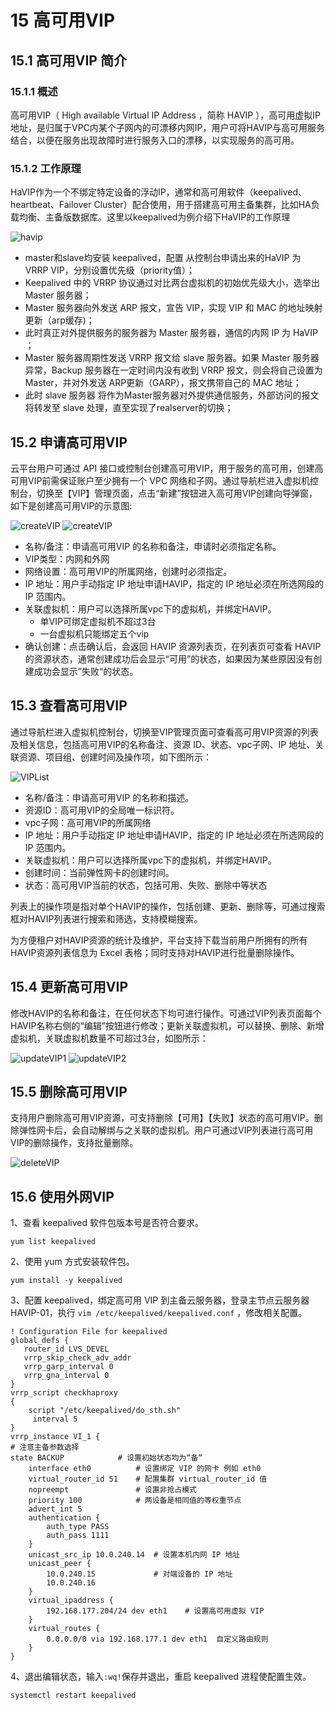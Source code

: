# 15 高可用VIP

##  15.1 高可用VIP 简介

### 15.1.1 概述

高可用VIP（ High available Virtual IP Address ，简称 HAVIP ），高可用虚拟IP地址，是归属于VPC内某个子网内的可漂移内网IP，用户可将HAVIP与高可用服务结合，以便在服务出现故障时进行服务入口的漂移，以实现服务的高可用。

### 15.1.2 工作原理

HaVIP作为一个不绑定特定设备的浮动IP，通常和高可用软件（keepalived、heartbeat、Failover Cluster）配合使用，用于搭建高可用主备集群，比如HA负载均衡、主备版数据库。这里以keepalived为例介绍下HaVIP的工作原理

![havip](../images/userguide/havip.png)

* master和slave均安装 keepalived，配置 从控制台申请出来的HaVIP 为 VRRP VIP，分别设置优先级（priority值）；
* Keepalived 中的 VRRP 协议通过对比两台虚拟机的初始优先级大小，选举出 Master 服务器；
* Master 服务器向外发送 ARP 报文，宣告 VIP，实现 VIP 和 MAC 的地址映射更新（arp缓存)；
* 此时真正对外提供服务的服务器为 Master 服务器，通信的内网 IP 为 HaVIP ；
* Master 服务器周期性发送 VRRP 报文给 slave 服务器。如果 Master 服务器异常，Backup 服务器在一定时间内没有收到 VRRP 报文，则会将自己设置为 Master，并对外发送 ARP更新（GARP），报文携带自己的 MAC 地址；
* 此时 slave 服务器 将作为Master服务器对外提供通信服务，外部访问的报文将转发至 slave 处理，直至实现了realserver的切换；

## 15.2 申请高可用VIP 

云平台用户可通过 API 接口或控制台创建高可用VIP，用于服务的高可用，创建高可用VIP前需保证账户至少拥有一个 VPC 网络和子网。通过导航栏进入虚拟机控制台，切换至【VIP】管理页面，点击“新建”按钮进入高可用VIP创建向导弹窗，如下是创建高可用VIP的示意图:

![createVIP](../images/userguide/createVIP1.png)
![createVIP](../images/userguide/createVIP2.png)

* 名称/备注：申请高可用VIP 的名称和备注，申请时必须指定名称。
* VIP类型：内网和外网
* 网络设置：高可用VIP的所属网络，创建时必须指定。
* IP 地址：用户手动指定 IP 地址申请HAVIP，指定的 IP 地址必须在所选网段的 IP 范围内。
* 关联虚拟机：用户可以选择所属vpc下的虚拟机，并绑定HAVIP。
  * 单VIP可绑定虚拟机不超过3台
  * 一台虚拟机只能绑定五个vip
* 确认创建：点击确认后，会返回 HAVIP 资源列表页，在列表页可查看 HAVIP 的资源状态，通常创建成功后会显示“可用”的状态，如果因为某些原因没有创建成功会显示”失败“的状态。

## 15.3 查看高可用VIP 
通过导航栏进入虚拟机控制台，切换至VIP管理页面可查看高可用VIP资源的列表及相关信息，包括高可用VIP的名称备注、资源 ID、状态、vpc子网、IP 地址、关联资源、项目组、创建时间及操作项，如下图所示：

![VIPList](../images/userguide/VIPList.png)

* 名称/备注：申请高可用VIP 的名称和描述。
* 资源ID：高可用VIP的全局唯一标识符。
* vpc子网：高可用VIP的所属网络
* IP 地址：用户手动指定 IP 地址申请HAVIP，指定的 IP 地址必须在所选网段的 IP 范围内。
* 关联虚拟机：用户可以选择所属vpc下的虚拟机，并绑定HAVIP。
* 创建时间：当前弹性网卡的创建时间。
* 状态：高可用VIP当前的状态，包括可用、失败、删除中等状态

列表上的操作项是指对单个HAVIP的操作，包括创建、更新、删除等，可通过搜索框对HAVIP列表进行搜索和筛选，支持模糊搜索。

为方便租户对HAVIP资源的统计及维护，平台支持下载当前用户所拥有的所有HAVIP资源列表信息为 Excel 表格；同时支持对HAVIP进行批量删除操作。

## 15.4 更新高可用VIP 
修改HAVIP的名称和备注，在任何状态下均可进行操作。可通过VIP列表页面每个HAVIP名称右侧的“编辑”按钮进行修改；更新关联虚拟机，可以替换、删除、新增虚拟机，关联虚拟机数量不可超过3台，如图所示：

![updateVIP1](../images/userguide/updateVIP1.png)
![updateVIP2](../images/userguide/updateVIP2.png)

## 15.5 删除高可用VIP

支持用户删除高可用VIP资源，可支持删除【可用】【失败】状态的高可用VIP。删除弹性网卡后，会自动解绑与之关联的虚拟机。用户可通过VIP列表进行高可用VIP的删除操作，支持批量删除。

![deleteVIP](../images/userguide/deleteVIP.png)

## 15.6 使用外网VIP
1、查看 keepalived 软件包版本号是否符合要求。

```
yum list keepalived
```

2、使用 yum 方式安装软件包。

```
yum install -y keepalived
```

3、配置 keepalived，绑定高可用 VIP 到主备云服务器，登录主节点云服务器 HAVIP-01，执行 `vim /etc/keepalived/keepalived.conf` ，修改相关配置。
```
! Configuration File for keepalived
global_defs {
   router_id LVS_DEVEL
   vrrp_skip_check_adv_addr
   vrrp_garp_interval 0
   vrrp_gna_interval 0
}
vrrp_script checkhaproxy
{
    script "/etc/keepalived/do_sth.sh"
     interval 5
}
vrrp_instance VI_1 {
# 注意主备参数选择
state BACKUP            # 设置初始状态均为“备“
    interface eth0          # 设置绑定 VIP 的网卡 例如 eth0
    virtual_router_id 51    # 配置集群 virtual_router_id 值
    nopreempt               # 设置非抢占模式
    priority 100            # 两设备是相同值的等权重节点
    advert_int 5
    authentication {
        auth_type PASS
        auth_pass 1111
    }
    unicast_src_ip 10.0.240.14  # 设置本机内网 IP 地址
    unicast_peer {
        10.0.240.15             # 对端设备的 IP 地址
        10.0.240.16
    }
    virtual_ipaddress {
        192.168.177.204/24 dev eth1    # 设置高可用虚拟 VIP
    }
    virtual_routes {
        0.0.0.0/0 via 192.168.177.1 dev eth1  自定义路由规则
    }
}
```

4、退出编辑状态，输入`:wq!`保存并退出，重启 keepalived 进程使配置生效。
```
systemctl restart keepalived
```


